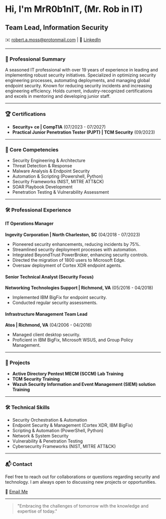# Hi, I'm MrR0b1nIT, (Mr. Rob in IT)

## Team Lead, Information Security

✉️ [robert.a.moss@protonmail.com](mailto:robert.a.moss@protonmail.com) | 🔗 [LinkedIn](https://www.linkedin.com/in/robertmoss10/)

---

### 📝 Professional Summary
A seasoned IT professional with over 19 years of experience in leading and implementing robust security initiatives. Specialized in optimizing security engineering processes, automating deployments, and managing global endpoint security. Known for reducing security incidents and increasing engineering efficiency. Holds current, industry-recognized certifications and excels in mentoring and developing junior staff.

---

### 🏆 Certifications
- **Security+ ce | CompTIA** (07/2023 - 07/2027)
- **Practical Junior Penetration Tester (PJPT) | TCM Security** (09/2023)

---

### 💼 Core Competencies
- Security Engineering & Architecture
- Threat Detection & Response
- Malware Analysis & Endpoint Security
- Automation & Scripting (Powershell, Python)
- Security Frameworks (NIST, MITRE ATT&CK)
- SOAR Playbook Development
- Penetration Testing & Vulnerability Assessment

---

### 🛠 Professional Experience

#### IT Operations Manager
**Ingevity Corporation | North Charleston, SC** (04/2018 - 07/2023)
- Pioneered security enhancements, reducing incidents by 75%.
- Streamlined security deployment processes with automation.
- Integrated BeyondTrust PowerBroker, enhancing security controls.
- Directed the migration of 1800 users to Microsoft Edge.
- Oversaw deployment of Cortex XDR endpoint agents.

#### Senior Technical Analyst (Security Focus)
**Networking Technologies Support | Richmond, VA** (05/2016 - 04/2018)
- Implemented IBM BigFix for endpoint security.
- Conducted regular security assessments.

#### Infrastructure Management Team Lead
**Atos | Richmond, VA** (04/2006 - 04/2016)
- Managed client desktop security.
- Proficient in IBM BigFix, Microsoft WSUS, and Group Policy Management.

---

### 🌟 Projects
- **Active Directory Pentest MECM (SCCM) Lab Training**
- **TCM Security Training**
- **Wazuh Security Information and Event Management (SIEM) solution Training**

---

### 🛠️ Technical Skills
- Security Orchestration & Automation
- Endpoint Security & Management (Cortex XDR, IBM BigFix)
- Scripting & Automation (PowerShell, Python)
- Network & System Security
- Vulnerability & Penetration Testing
- Cybersecurity Frameworks (NIST, MITRE ATT&CK)

---

### 📬 Contact
Feel free to reach out for collaborations or questions regarding security and technology. I am always open to discussing new projects or opportunities.

📧 [Email Me](mailto:robert.a.moss@protonmail.com)

---

> "Embracing the challenges of tomorrow with the knowledge and expertise of today."
